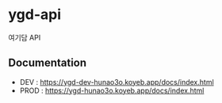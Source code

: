 # ygd-api
여기담 API

## Documentation
* DEV : https://ygd-dev-hunao3o.koyeb.app/docs/index.html
* PROD : https://ygd-hunao3o.koyeb.app/docs/index.html

